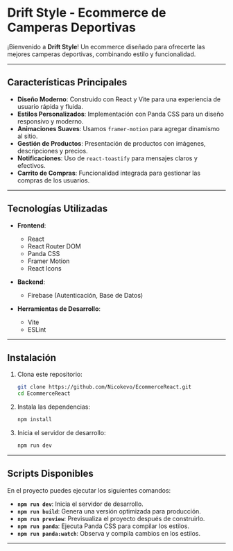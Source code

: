# Drift Style - Ecommerce de Camperas Deportivas

¡Bienvenido a **Drift Style**! Un ecommerce diseñado para ofrecerte las mejores camperas deportivas, combinando estilo y funcionalidad.

---

## **Características Principales**

- **Diseño Moderno**: Construido con React y Vite para una experiencia de usuario rápida y fluida.
- **Estilos Personalizados**: Implementación con Panda CSS para un diseño responsivo y moderno.
- **Animaciones Suaves**: Usamos `framer-motion` para agregar dinamismo al sitio.
- **Gestión de Productos**: Presentación de productos con imágenes, descripciones y precios.
- **Notificaciones**: Uso de `react-toastify` para mensajes claros y efectivos.
- **Carrito de Compras**: Funcionalidad integrada para gestionar las compras de los usuarios.

---

## **Tecnologías Utilizadas**

- **Frontend**:
  - React
  - React Router DOM
  - Panda CSS
  - Framer Motion
  - React Icons

- **Backend**:
  - Firebase (Autenticación, Base de Datos)

- **Herramientas de Desarrollo**:
  - Vite
  - ESLint

---

## **Instalación**

1. Clona este repositorio:
   ```bash
   git clone https://github.com/Nicokevo/EcommerceReact.git
   cd EcommerceReact
   ```

2. Instala las dependencias:
   ```bash
   npm install
   ```

3. Inicia el servidor de desarrollo:
   ```bash
   npm run dev
   ```

---

## **Scripts Disponibles**

En el proyecto puedes ejecutar los siguientes comandos:

- **`npm run dev`**: Inicia el servidor de desarrollo.
- **`npm run build`**: Genera una versión optimizada para producción.
- **`npm run preview`**: Previsualiza el proyecto después de construirlo.
- **`npm run panda`**: Ejecuta Panda CSS para compilar los estilos.
- **`npm run panda:watch`**: Observa y compila cambios en los estilos.

---
